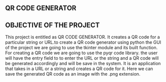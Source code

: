 ## QR CODE GENERATOR
## OBJECTIVE OF THE PROJECT
This project is entitled as QR CODE GENERATOR. It creates a QR code for a 
particular string or URL.to create a QR code generator using python the GUI of the 
project we are going to use the tkinter module and its built function. For creating a 
QR code we are going to use the pyqr code library. the user will have the entry field 
to to enter the URL or the string and a QR code will be generated accordingly and 
will be save in the system. It is an application that takes in a URL or a string and 
creates a QR code for it. Here we can save the generated QR code as an image with 
the .png extension.
